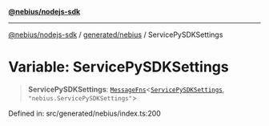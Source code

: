 [**@nebius/nodejs-sdk**](../../../README.md)

---

[@nebius/nodejs-sdk](../../../README.md) / [generated/nebius](../README.md) / ServicePySDKSettings

# Variable: ServicePySDKSettings

> **ServicePySDKSettings**: [`MessageFns`](../../../runtime/protos/core/interfaces/MessageFns.md)\<[`ServicePySDKSettings`](../interfaces/ServicePySDKSettings.md), `"nebius.ServicePySDKSettings"`\>

Defined in: src/generated/nebius/index.ts:200
